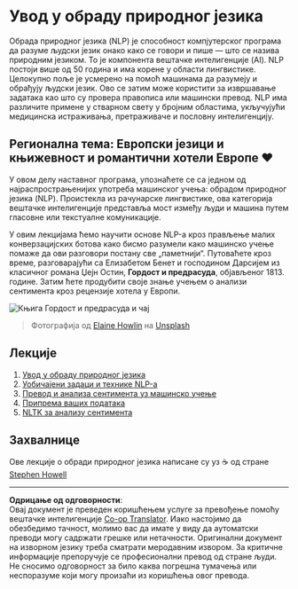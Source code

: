 <!--
CO_OP_TRANSLATOR_METADATA:
{
  "original_hash": "1eb379dc2d0c9940b320732d16083778",
  "translation_date": "2025-09-05T13:52:29+00:00",
  "source_file": "6-NLP/README.md",
  "language_code": "sr"
}
-->
# Увод у обраду природног језика

Обрада природног језика (NLP) је способност компјутерског програма да разуме људски језик онако како се говори и пише — што се назива природним језиком. То је компонента вештачке интелигенције (AI). NLP постоји више од 50 година и има корене у области лингвистике. Целокупно поље је усмерено на помоћ машинама да разумеју и обрађују људски језик. Ово се затим може користити за извршавање задатака као што су провера правописа или машински превод. NLP има различите примене у стварном свету у бројним областима, укључујући медицинска истраживања, претраживаче и пословну интелигенцију.

## Регионална тема: Европски језици и књижевност и романтични хотели Европе ❤️

У овом делу наставног програма, упознаћете се са једном од најраспрострањенијих употреба машинског учења: обрадом природног језика (NLP). Проистекла из рачунарске лингвистике, ова категорија вештачке интелигенције представља мост између људи и машина путем гласовне или текстуалне комуникације.

У овим лекцијама ћемо научити основе NLP-а кроз прављење малих конверзацијских ботова како бисмо разумели како машинско учење помаже да ови разговори постану све „паметнији“. Путоваћете кроз време, разговарајући са Елизабетом Бенет и господином Дарсијем из класичног романа Џејн Остин, **Гордост и предрасуда**, објављеног 1813. године. Затим ћете продубити своје знање учењем о анализи сентимента кроз рецензије хотела у Европи.

![Књига Гордост и предрасуда и чај](../../../6-NLP/images/p&p.jpg)
> Фотографија од <a href="https://unsplash.com/@elaineh?utm_source=unsplash&utm_medium=referral&utm_content=creditCopyText">Elaine Howlin</a> на <a href="https://unsplash.com/s/photos/pride-and-prejudice?utm_source=unsplash&utm_medium=referral&utm_content=creditCopyText">Unsplash</a>
  
## Лекције

1. [Увод у обраду природног језика](1-Introduction-to-NLP/README.md)
2. [Уобичајени задаци и технике NLP-а](2-Tasks/README.md)
3. [Превод и анализа сентимента уз машинско учење](3-Translation-Sentiment/README.md)
4. [Припрема ваших података](4-Hotel-Reviews-1/README.md)
5. [NLTK за анализу сентимента](5-Hotel-Reviews-2/README.md)

## Захвалнице 

Ове лекције о обради природног језика написане су уз ☕ од стране [Stephen Howell](https://twitter.com/Howell_MSFT)

---

**Одрицање од одговорности**:  
Овај документ је преведен коришћењем услуге за превођење помоћу вештачке интелигенције [Co-op Translator](https://github.com/Azure/co-op-translator). Иако настојимо да обезбедимо тачност, молимо вас да имате у виду да аутоматски преводи могу садржати грешке или нетачности. Оригинални документ на изворном језику треба сматрати меродавним извором. За критичне информације препоручује се професионални превод од стране људи. Не сносимо одговорност за било каква погрешна тумачења или неспоразуме који могу произаћи из коришћења овог превода.